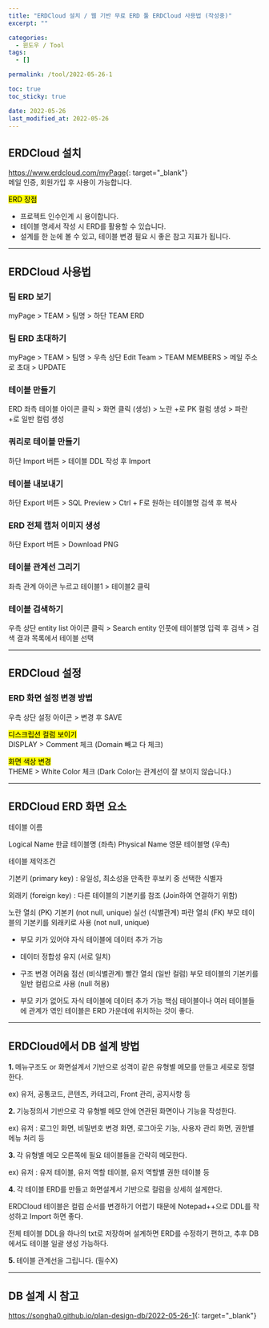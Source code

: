 ```yaml
---
title: "ERDCloud 설치 / 웹 기반 무료 ERD 툴 ERDCloud 사용법 (작성중)"
excerpt: ""

categories:
  - 윈도우 / Tool
tags:
  - []

permalink: /tool/2022-05-26-1

toc: true
toc_sticky: true

date: 2022-05-26
last_modified_at: 2022-05-26
---
```


## ERDCloud 설치

<https://www.erdcloud.com/myPage﻿>{: target="_blank"}  
메일 인증, 회원가입 후 사용이 가능합니다.

<mark>ERD 장점</mark>
- 프로젝트 인수인계 시 용이합니다.
- 테이블 명세서 작성 시 ERD를 활용할 수 있습니다.
- 설계를 한 눈에 볼 수 있고, 테이블 변경 필요 시 좋은 참고 지표가 됩니다.

---

## ERDCloud 사용법

### 팀 ERD 보기
myPage > TEAM > 팀명 > 하단 TEAM ERD

### 팀 ERD 초대하기
myPage > TEAM > 팀명 > 우측 상단 Edit Team > TEAM MEMBERS > 메일 주소로 초대 > UPDATE

### 테이블 만들기
ERD 좌측 테이블 아이콘 클릭 > 화면 클릭 (생성) > 노란 +로 PK 컬럼 생성 > 파란 +로 일반 컬럼 생성

### 쿼리로 테이블 만들기
하단 Import 버튼 > 테이블 DDL 작성 후 Import

### 테이블 내보내기
하단 Export 버튼 > SQL Preview > Ctrl + F로 원하는 테이블명 검색 후 복사

### ERD 전체 캡처 이미지 생성
하단 Export 버튼 > Download PNG

### 테이블 관계선 그리기
좌측 관계 아이콘 누르고 테이블1 > 테이블2 클릭

### 테이블 검색하기
우측 상단 entity list 아이콘 클릭 > Search entity 인풋에 테이블명 입력 후 검색 > 검색 결과 목록에서 테이블 선택

---

## ERDCloud 설정

### ERD 화면 설정 변경 방법
우측 상단 설정 아이콘 > 변경 후 SAVE

<mark>디스크립션 컬럼 보이기</mark>  
DISPLAY > Comment 체크 (Domain 빼고 다 체크)

<mark>화면 색상 변경</mark>  
THEME > White Color 체크 (Dark Color는 관계선이 잘 보이지 않습니다.)

---

## ERDCloud ERD 화면 요소


테이블 이름

Logical Name	한글 테이블명 (좌측)
Physical Name	영문 테이블명 (우측)


테이블 제약조건

기본키 (primary key) : 유일성, 최소성을 만족한 후보키 중 선택한 식별자

외래키 (foreign key) : 다른 테이블의 기본키를 참조 (Join하여 연결하기 위함)


노란 열쇠 (PK)	기본키 (not null, unique)
실선 (식별관계)	파란 열쇠 (FK)	부모 테이블의 기본키를 외래키로 사용 (not null, unique)

- 부모 키가 있어야 자식 테이블에 데이터 추가 가능
- 데이터 정합성 유지 (서로 일치)
- 구조 변경 어려움
점선 (비식별관계)	빨간 열쇠 (일반 컬럼)	부모 테이블의 기본키를 일반 컬럼으로 사용 (null 허용)

- 부모 키가 없어도 자식 테이블에 데이터 추가 가능
핵심 테이블이나 여러 테이블들에 관계가 엮인 테이블은 ERD 가운데에 위치하는 것이 좋다.





---

## ERDCloud에서 DB 설계 방법

<strong>1. </strong>메뉴구조도 or 화면설계서 기반으로 성격이 같은 유형별 메모를 만들고 세로로 정렬한다.

ex) 유저, 공통코드, 콘텐츠, 카테고리, Front 관리, 공지사항 등



<strong>2. </strong>기능정의서 기반으로 각 유형별 메모 안에 연관된 화면이나 기능을 작성한다.

ex) 유저 : 로그인 화면, 비밀번호 변경 화면, 로그아웃 기능, 사용자 관리 화면, 권한별 메뉴 처리 등



<strong>3. </strong>각 유형별 메모 오른쪽에 필요 테이블들을 간략히 메모한다.

ex) 유저 : 유저 테이블, 유저 역할 테이블, 유저 역할별 권한 테이블 등



<strong>4. </strong>각 테이블 ERD를 만들고 화면설계서 기반으로 컬럼을 상세히 설계한다.



ERDCloud 테이블은 컬럼 순서를 변경하기 어렵기 때문에 Notepad++으로 DDL를 작성하고 Import 하면 좋다.

전체 테이블 DDL을 하나의 txt로 저장하며 설계하면 ERD를 수정하기 편하고, 추후 DB에서도 테이블 일괄 생성 가능하다.

<strong>5. </strong>테이블 관계선을 그립니다. (필수X)

---

## DB 설계 시 참고
<https://songha0.github.io/plan-design-db/2022-05-26-1>{: target="_blank"}
